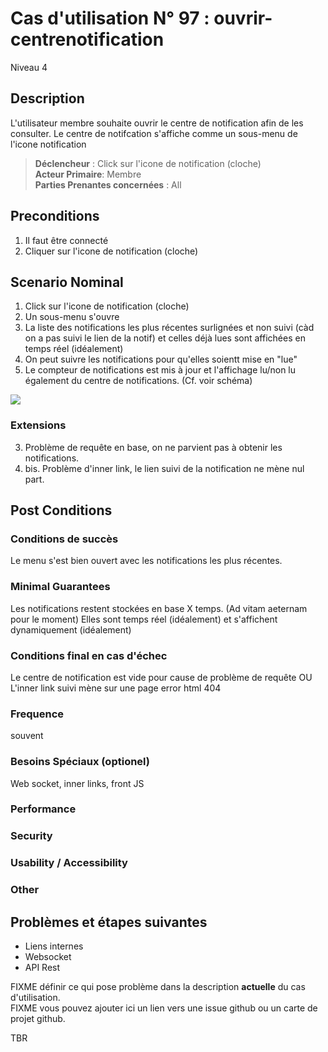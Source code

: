 
# Cas d'utilisation N° 97 :  ouvrir-centrenotification

Niveau 4

##	Description

L'utilisateur membre souhaite ouvrir le centre de notification afin de les consulter.
Le centre de notifcation s'affiche comme un sous-menu de l'icone notification

  
> **Déclencheur** : Click sur l'icone de notification (cloche)  
> **Acteur Primaire**: Membre  
> **Parties Prenantes concernées** : All
 
 
## Preconditions

1. Il faut être connecté
2. Cliquer sur l'icone de notification (cloche)

## Scenario Nominal

1.	Click sur l'icone de notification (cloche)  
2.	Un sous-menu s'ouvre  
3.	La liste des notifications les plus récentes surlignées et non suivi (càd on a pas suivi le lien de la notif) et celles déjà lues sont affichées en temps réel (idéalement)
4. On peut suivre les notifications pour qu'elles soientt mise en "lue"
5. Le compteur de notifications est mis à jour et l'affichage lu/non lu également du centre de notifications.
(Cf. voir schéma)

[<img src="(https://i.ibb.co/bX2vjCq/uc-notif-center.png">](https://i.ibb.co/bX2vjCq/)

###	Extensions
3. Problème de requête en base, on ne parvient pas à obtenir les notifications.
3. bis. Problème d'inner link, le lien suivi de la notification ne mène nul part.


## Post Conditions
### Conditions de succès 
Le menu s'est bien ouvert avec les notifications les plus récentes.

### Minimal Guarantees
Les notifications restent stockées en base X temps. (Ad vitam aeternam pour le moment)
Elles sont temps réel (idéalement) et s'affichent dynamiquement (idéalement)

### Conditions final en cas d'échec
Le centre de notification est vide pour cause de problème de requête
OU
L'inner link suivi mène sur une page error html 404

### Frequence
souvent  
### Besoins Spéciaux (optionel)  
Web socket, inner links, front JS
### Performance  
###	Security  
###	Usability / Accessibility  
###	Other  

##	Problèmes et étapes suivantes  
* Liens internes
* Websocket
* API Rest 

FIXME définir ce qui pose problème dans la description **actuelle** du cas d'utilisation.  
FIXME vous pouvez ajouter ici un lien vers une issue github ou un carte de projet github.

TBR
